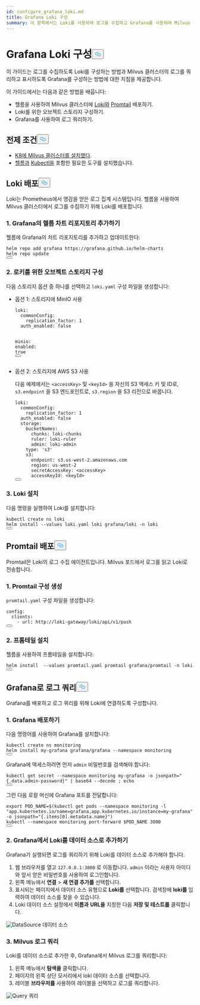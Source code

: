 ```yaml
---
id: configure_grafana_loki.md
title: Grafana Loki 구성
summary: 이 항목에서는 Loki를 사용하여 로그를 수집하고 Grafana를 사용하여 Milvus 클러스터의 로그를 쿼리하는 방법에 대해 설명합니다.
---
```

<h1 id="Configure-Grafana-Loki" class="common-anchor-header">Grafana Loki 구성<button data-href="#Configure-Grafana-Loki" class="anchor-icon" translate="no">
      <svg translate="no"
        aria-hidden="true"
        focusable="false"
        height="20"
        version="1.1"
        viewBox="0 0 16 16"
        width="16"
      >
        <path
          fill="#0092E4"
          fill-rule="evenodd"
          d="M4 9h1v1H4c-1.5 0-3-1.69-3-3.5S2.55 3 4 3h4c1.45 0 3 1.69 3 3.5 0 1.41-.91 2.72-2 3.25V8.59c.58-.45 1-1.27 1-2.09C10 5.22 8.98 4 8 4H4c-.98 0-2 1.22-2 2.5S3 9 4 9zm9-3h-1v1h1c1 0 2 1.22 2 2.5S13.98 12 13 12H9c-.98 0-2-1.22-2-2.5 0-.83.42-1.64 1-2.09V6.25c-1.09.53-2 1.84-2 3.25C6 11.31 7.55 13 9 13h4c1.45 0 3-1.69 3-3.5S14.5 6 13 6z"
        ></path>
      </svg>
    </button></h1><p>이 가이드는 로그를 수집하도록 Loki를 구성하는 방법과 Milvus 클러스터의 로그를 쿼리하고 표시하도록 Grafana를 구성하는 방법에 대한 지침을 제공합니다.</p>
<p>이 가이드에서는 다음과 같은 방법을 배웁니다:</p>
<ul>
<li>헬름을 사용하여 Milvus 클러스터에 <a href="https://grafana.com/docs/loki/latest/get-started/overview/">Loki와</a> <a href="https://grafana.com/docs/loki/latest/send-data/promtail/">Promtail</a> 배포하기.</li>
<li>Loki를 위한 오브젝트 스토리지 구성하기.</li>
<li>Grafana를 사용하여 로그 쿼리하기.</li>
</ul>
<h2 id="Prerequisites" class="common-anchor-header">전제 조건<button data-href="#Prerequisites" class="anchor-icon" translate="no">
      <svg translate="no"
        aria-hidden="true"
        focusable="false"
        height="20"
        version="1.1"
        viewBox="0 0 16 16"
        width="16"
      >
        <path
          fill="#0092E4"
          fill-rule="evenodd"
          d="M4 9h1v1H4c-1.5 0-3-1.69-3-3.5S2.55 3 4 3h4c1.45 0 3 1.69 3 3.5 0 1.41-.91 2.72-2 3.25V8.59c.58-.45 1-1.27 1-2.09C10 5.22 8.98 4 8 4H4c-.98 0-2 1.22-2 2.5S3 9 4 9zm9-3h-1v1h1c1 0 2 1.22 2 2.5S13.98 12 13 12H9c-.98 0-2-1.22-2-2.5 0-.83.42-1.64 1-2.09V6.25c-1.09.53-2 1.84-2 3.25C6 11.31 7.55 13 9 13h4c1.45 0 3-1.69 3-3.5S14.5 6 13 6z"
        ></path>
      </svg>
    </button></h2><ul>
<li><a href="/docs/ko/install_cluster-helm.md">K8에 Milvus 클러스터를 설치했다</a>.</li>
<li><a href="https://helm.sh/docs/intro/install/">헬름과</a> <a href="https://kubernetes.io/docs/tasks/tools/">Kubectl을</a> 포함한 필요한 도구를 설치했습니다.</li>
</ul>
<h2 id="Deploy-Loki" class="common-anchor-header">Loki 배포<button data-href="#Deploy-Loki" class="anchor-icon" translate="no">
      <svg translate="no"
        aria-hidden="true"
        focusable="false"
        height="20"
        version="1.1"
        viewBox="0 0 16 16"
        width="16"
      >
        <path
          fill="#0092E4"
          fill-rule="evenodd"
          d="M4 9h1v1H4c-1.5 0-3-1.69-3-3.5S2.55 3 4 3h4c1.45 0 3 1.69 3 3.5 0 1.41-.91 2.72-2 3.25V8.59c.58-.45 1-1.27 1-2.09C10 5.22 8.98 4 8 4H4c-.98 0-2 1.22-2 2.5S3 9 4 9zm9-3h-1v1h1c1 0 2 1.22 2 2.5S13.98 12 13 12H9c-.98 0-2-1.22-2-2.5 0-.83.42-1.64 1-2.09V6.25c-1.09.53-2 1.84-2 3.25C6 11.31 7.55 13 9 13h4c1.45 0 3-1.69 3-3.5S14.5 6 13 6z"
        ></path>
      </svg>
    </button></h2><p>Loki는 Prometheus에서 영감을 얻은 로그 집계 시스템입니다. 헬름을 사용하여 Milvus 클러스터에서 로그를 수집하기 위해 Loki를 배포합니다.</p>
<h3 id="1-Add-Grafanas-Helm-Chart-Repository" class="common-anchor-header">1. Grafana의 헬름 차트 리포지토리 추가하기</h3><p>헬름에 Grafana의 차트 리포지토리를 추가하고 업데이트한다:</p>
<pre><code translate="no">helm repo <span class="hljs-keyword">add</span> grafana https:<span class="hljs-comment">//grafana.github.io/helm-charts</span>
helm repo update
<button class="copy-code-btn"></button></code></pre>
<h3 id="2-Configure-Object-Storage-for-Loki" class="common-anchor-header">2. 로키를 위한 오브젝트 스토리지 구성</h3><p>다음 스토리지 옵션 중 하나를 선택하고 <code translate="no">loki.yaml</code> 구성 파일을 생성합니다:</p>
<ul>
<li><p>옵션 1: 스토리지에 MinIO 사용</p>
<pre><code translate="no" class="language-yaml"><span class="hljs-attr">loki</span>:
  <span class="hljs-attr">commonConfig</span>:
    <span class="hljs-attr">replication_factor</span>: <span class="hljs-number">1</span>
  <span class="hljs-attr">auth_enabled</span>: <span class="hljs-literal">false</span>

<span class="hljs-attr">minio</span>:
  <span class="hljs-attr">enabled</span>: <span class="hljs-literal">true</span>
<button class="copy-code-btn"></button></code></pre></li>
<li><p>옵션 2: 스토리지에 AWS S3 사용</p>
<p>다음 예제에서는 <code translate="no">&lt;accessKey&gt;</code> 및 <code translate="no">&lt;keyId&gt;</code> 을 자신의 S3 액세스 키 및 ID로, <code translate="no">s3.endpoint</code> 을 S3 엔드포인트로, <code translate="no">s3.region</code> 을 S3 리전으로 바꿉니다.</p>
<pre><code translate="no" class="language-yaml">loki:
  commonConfig:
    replication_factor: 1
  auth_enabled: <span class="hljs-literal">false</span>
  storage:
    bucketNames:
      chunks: loki-chunks
      ruler: loki-ruler
      admin: loki-admin
    <span class="hljs-built_in">type</span>: <span class="hljs-string">&#x27;s3&#x27;</span>
    s3:
      endpoint: s3.us-west-2.amazonaws.com
      region: us-west-2
      secretAccessKey: &lt;accessKey&gt;
      accessKeyId: &lt;keyId&gt;
<button class="copy-code-btn"></button></code></pre></li>
</ul>
<h3 id="3-Install-Loki" class="common-anchor-header">3. Loki 설치</h3><p>다음 명령을 실행하여 Loki를 설치합니다:</p>
<pre><code translate="no" class="language-shell">kubectl create ns loki
helm install --values loki.yaml loki grafana/loki -n loki
<button class="copy-code-btn"></button></code></pre>
<h2 id="Deploy-Promtail" class="common-anchor-header">Promtail 배포<button data-href="#Deploy-Promtail" class="anchor-icon" translate="no">
      <svg translate="no"
        aria-hidden="true"
        focusable="false"
        height="20"
        version="1.1"
        viewBox="0 0 16 16"
        width="16"
      >
        <path
          fill="#0092E4"
          fill-rule="evenodd"
          d="M4 9h1v1H4c-1.5 0-3-1.69-3-3.5S2.55 3 4 3h4c1.45 0 3 1.69 3 3.5 0 1.41-.91 2.72-2 3.25V8.59c.58-.45 1-1.27 1-2.09C10 5.22 8.98 4 8 4H4c-.98 0-2 1.22-2 2.5S3 9 4 9zm9-3h-1v1h1c1 0 2 1.22 2 2.5S13.98 12 13 12H9c-.98 0-2-1.22-2-2.5 0-.83.42-1.64 1-2.09V6.25c-1.09.53-2 1.84-2 3.25C6 11.31 7.55 13 9 13h4c1.45 0 3-1.69 3-3.5S14.5 6 13 6z"
        ></path>
      </svg>
    </button></h2><p>Promtail은 Loki의 로그 수집 에이전트입니다. Milvus 포드에서 로그를 읽고 Loki로 전송합니다.</p>
<h3 id="1-Create-Promtail-Configuration" class="common-anchor-header">1. Promtail 구성 생성</h3><p><code translate="no">promtail.yaml</code> 구성 파일을 생성합니다:</p>
<pre><code translate="no" class="language-yaml">config:
  clients:
    - url: http://loki-gateway/loki/api/v1/push
<button class="copy-code-btn"></button></code></pre>
<h3 id="2-Install-Promtail" class="common-anchor-header">2. 프롬테일 설치</h3><p>헬름을 사용하여 프롬테일을 설치합니다:</p>
<pre><code translate="no" class="language-shell">helm install  --values promtail.yaml promtail grafana/promtail -n loki
<button class="copy-code-btn"></button></code></pre>
<h2 id="Query-Logs-with-Grafana" class="common-anchor-header">Grafana로 로그 쿼리<button data-href="#Query-Logs-with-Grafana" class="anchor-icon" translate="no">
      <svg translate="no"
        aria-hidden="true"
        focusable="false"
        height="20"
        version="1.1"
        viewBox="0 0 16 16"
        width="16"
      >
        <path
          fill="#0092E4"
          fill-rule="evenodd"
          d="M4 9h1v1H4c-1.5 0-3-1.69-3-3.5S2.55 3 4 3h4c1.45 0 3 1.69 3 3.5 0 1.41-.91 2.72-2 3.25V8.59c.58-.45 1-1.27 1-2.09C10 5.22 8.98 4 8 4H4c-.98 0-2 1.22-2 2.5S3 9 4 9zm9-3h-1v1h1c1 0 2 1.22 2 2.5S13.98 12 13 12H9c-.98 0-2-1.22-2-2.5 0-.83.42-1.64 1-2.09V6.25c-1.09.53-2 1.84-2 3.25C6 11.31 7.55 13 9 13h4c1.45 0 3-1.69 3-3.5S14.5 6 13 6z"
        ></path>
      </svg>
    </button></h2><p>Grafana를 배포하고 로그 쿼리를 위해 Loki에 연결하도록 구성합니다.</p>
<h3 id="1-Deploy-Grafana" class="common-anchor-header">1. Grafana 배포하기</h3><p>다음 명령어를 사용하여 Grafana를 설치합니다:</p>
<pre><code translate="no" class="language-shell">kubectl create ns monitoring
helm install my-grafana grafana/grafana --namespace monitoring
<button class="copy-code-btn"></button></code></pre>
<p>Grafana에 액세스하려면 먼저 <code translate="no">admin</code> 비밀번호를 검색해야 합니다:</p>
<pre><code translate="no" class="language-shell">kubectl get secret --namespace monitoring my-grafana -o jsonpath=<span class="hljs-string">&quot;{.data.admin-password}&quot;</span> | <span class="hljs-built_in">base64</span> --decode ; <span class="hljs-built_in">echo</span>
<button class="copy-code-btn"></button></code></pre>
<p>그런 다음 로컬 머신에 Grafana 포트를 전달합니다:</p>
<pre><code translate="no" class="language-shell"><span class="hljs-keyword">export</span> <span class="hljs-variable constant_">POD_NAME</span>=$(kubectl get pods --namespace monitoring -l <span class="hljs-string">&quot;app.kubernetes.io/name=grafana,app.kubernetes.io/instance=my-grafana&quot;</span> -o jsonpath=<span class="hljs-string">&quot;{.items[0].metadata.name}&quot;</span>)
kubectl --namespace monitoring port-forward $POD_NAME <span class="hljs-number">3000</span>
<button class="copy-code-btn"></button></code></pre>
<h3 id="2-Add-Loki-as-a-Data-Source-in-Grafana" class="common-anchor-header">2. Grafana에서 Loki를 데이터 소스로 추가하기</h3><p>Grafana가 실행되면 로그를 쿼리하기 위해 Loki를 데이터 소스로 추가해야 합니다.</p>
<ol>
<li>웹 브라우저를 열고 <code translate="no">127.0.0.1:3000</code> 로 이동합니다. <code translate="no">admin</code> 이라는 사용자 아이디와 앞서 얻은 비밀번호를 사용하여 로그인합니다.</li>
<li>왼쪽 메뉴에서 <strong>연결</strong> &gt; <strong>새 연결 추가를</strong> 선택합니다.</li>
<li>표시되는 페이지에서 데이터 소스 유형으로 <strong>Loki를</strong> 선택합니다. 검색창에 <strong>loki를</strong> 입력하여 데이터 소스를 찾을 수 있습니다.</li>
<li>Loki 데이터 소스 설정에서 <strong>이름과</strong> <strong>URL을</strong> 지정한 다음 <strong>저장 및 테스트를</strong> 클릭합니다.</li>
</ol>
<p>
  
   <span class="img-wrapper"> <img translate="no" src="/docs/v2.5.x/assets/datasource.jpg" alt="DataSource" class="doc-image" id="datasource" />
   </span> <span class="img-wrapper"> <span>데이터 소스</span> </span></p>
<h3 id="3-Query-Milvus-Logs" class="common-anchor-header">3. Milvus 로그 쿼리</h3><p>Loki를 데이터 소스로 추가한 후, Grafana에서 Milvus 로그를 쿼리합니다:</p>
<ol>
<li>왼쪽 메뉴에서 <strong>탐색을</strong> 클릭합니다.</li>
<li>페이지의 왼쪽 상단 모서리에서 loki 데이터 소스를 선택합니다.</li>
<li>레이블 <strong>브라우저를</strong> 사용하여 레이블을 선택하고 로그를 쿼리합니다.</li>
</ol>
<p>
  
   <span class="img-wrapper"> <img translate="no" src="/docs/v2.5.x/assets/milvuslog.jpg" alt="Query" class="doc-image" id="query" />
   </span> <span class="img-wrapper"> <span>쿼리</span> </span></p>

